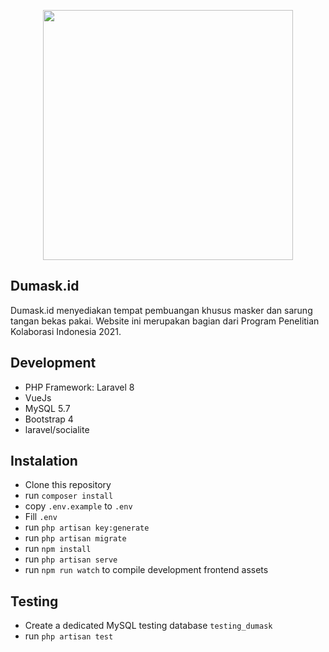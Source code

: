 <p align="center"><a href="https://dumask.id" target="_blank"><img src="https://dumask.id/img/logo_navbar.svg" width="400"></a></p>

## Dumask.id

Dumask.id menyediakan tempat pembuangan khusus masker dan sarung tangan bekas pakai. Website ini merupakan bagian dari Program Penelitian Kolaborasi Indonesia 2021.

## Development

- PHP Framework: Laravel 8
- VueJs
- MySQL 5.7
- Bootstrap 4
- laravel/socialite

## Instalation
- Clone this repository
- run `composer install`
- copy `.env.example` to `.env`
- Fill `.env`
- run `php artisan key:generate`
- run `php artisan migrate`
- run `npm install`
- run `php artisan serve`
- run `npm run watch` to compile development frontend assets

## Testing
- Create a dedicated MySQL testing database `testing_dumask`
- run `php artisan test`
